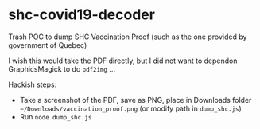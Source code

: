 # shc-covid19-decoder
Trash POC to dump SHC Vaccination Proof (such as the one provided by government of Quebec)

I wish this would take the PDF directly, but I did not want to dependon GraphicsMagick to do `pdf2img` ...

Hackish steps:
- Take a screenshot of the PDF, save as PNG, place in Downloads folder `~/Downloads/vaccination_proof.png` (or modify path in `dump_shc.js`)
- Run `node dump_shc.js`
